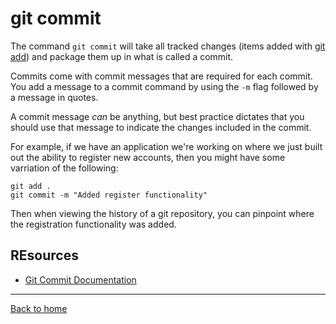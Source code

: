 # git commit

The command `git commit` will take all tracked changes (items added with [git add](./Add.md)) and package them up in what is called a commit.

Commits come with commit messages that are required for each commit. You add a message to a commit command by using the `-m` flag followed by a message in quotes.

A commit message _can_ be anything, but best practice dictates that you should use that message to indicate the changes included in the commit.

For example, if we have an application we're working on where we just built out the ability to register new accounts, then you might have some varriation of the  following:

```
git add .
git commit -m "Added register functionality"
```

Then when viewing the history of a git repository, you can pinpoint where the registration functionality was added.

## REsources

- [Git Commit Documentation](https://git-scm.com/docs/git-commit)

---

[Back to home](../README.md)